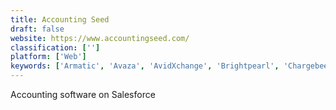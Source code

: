 ```yaml
---
title: Accounting Seed
draft: false 
website: https://www.accountingseed.com/
classification: ['']
platform: ['Web']
keywords: ['Armatic', 'Avaza', 'AvidXchange', 'Brightpearl', 'Chargebee', 'Ecount ERP', 'FinancialForce Financial Management', 'Intacct', 'MultiView', 'NetSuite', 'Odoo', 'PENTA', 'QuickBooks Enterprise', 'QuickBooks Online', 'Sage 50cloud', 'Statii', 'Wave', 'Xero', 'ZarMoney']
---
```

Accounting software on Salesforce